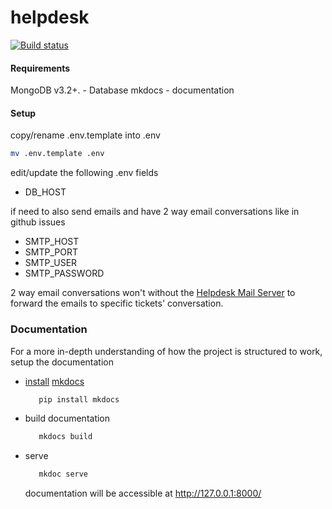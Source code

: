 # helpdesk

[![Build status](https://ci.appveyor.com/api/projects/status/l1dapsf26x4x3omi?svg=true)](https://ci.appveyor.com/project/danleyb2/helpdesk)

#### Requirements

MongoDB v3.2+. - Database
mkdocs - documentation


#### Setup
copy/rename .env.template into .env  
```bash
mv .env.template .env
```

edit/update the following .env fields
- DB_HOST

if need to also send emails and have 2 way email conversations like in github issues 
- SMTP_HOST
- SMTP_PORT
- SMTP_USER
- SMTP_PASSWORD

2 way email conversations won't without the [Helpdesk Mail Server](https://github.com/danleyb2/helpdesk_mail_server) to forward the emails to specific 
tickets' conversation.  

### Documentation
For a more in-depth understanding of how the project is structured to work, setup the documentation

- [install](https://www.mkdocs.org/#installation) [mkdocs](https://mkdocs.org)
  ```bash
     pip install mkdocs
  ```
- build documentation
  ```bash
     mkdocs build
  ```
- serve
  ```bash
     mkdoc serve
  ```  
  documentation will be accessible at http://127.0.0.1:8000/
